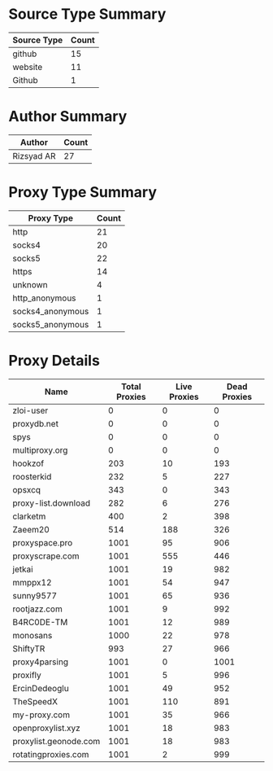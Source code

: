 # Source Type Summary

| Source Type | Count |
|-------------|-------|
| github | 15 |
| website | 11 |
| Github | 1 |


# Author Summary

| Author | Count |
|--------|-------|
| Rizsyad AR | 27 |


# Proxy Type Summary

| Proxy Type | Count |
|------------|-------|
| http | 21 |
| socks4 | 20 |
| socks5 | 22 |
| https | 14 |
| unknown | 4 |
| http_anonymous | 1 |
| socks4_anonymous | 1 |
| socks5_anonymous | 1 |


# Proxy Details

| Name | Total Proxies | Live Proxies | Dead Proxies |
|------|---------------|--------------|---------------|
| zloi-user | 0 | 0 | 0 |
| proxydb.net | 0 | 0 | 0 |
| spys | 0 | 0 | 0 |
| multiproxy.org | 0 | 0 | 0 |
| hookzof | 203 | 10 | 193 |
| roosterkid | 232 | 5 | 227 |
| opsxcq | 343 | 0 | 343 |
| proxy-list.download | 282 | 6 | 276 |
| clarketm | 400 | 2 | 398 |
| Zaeem20 | 514 | 188 | 326 |
| proxyspace.pro | 1001 | 95 | 906 |
| proxyscrape.com | 1001 | 555 | 446 |
| jetkai | 1001 | 19 | 982 |
| mmppx12 | 1001 | 54 | 947 |
| sunny9577 | 1001 | 65 | 936 |
| rootjazz.com | 1001 | 9 | 992 |
| B4RC0DE-TM | 1001 | 12 | 989 |
| monosans | 1000 | 22 | 978 |
| ShiftyTR | 993 | 27 | 966 |
| proxy4parsing | 1001 | 0 | 1001 |
| proxifly | 1001 | 5 | 996 |
| ErcinDedeoglu | 1001 | 49 | 952 |
| TheSpeedX | 1001 | 110 | 891 |
| my-proxy.com | 1001 | 35 | 966 |
| openproxylist.xyz | 1001 | 18 | 983 |
| proxylist.geonode.com | 1001 | 18 | 983 |
| rotatingproxies.com | 1001 | 2 | 999 |
